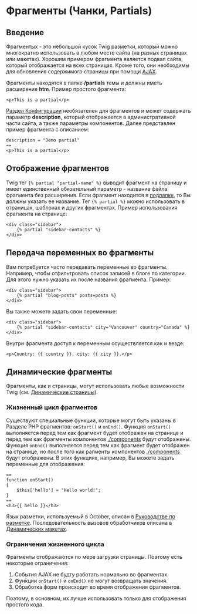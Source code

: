 # Фрагменты (Чанки, Partials)

<a name="introduction"></a>
## Введение

Фрагментыx - это небольшой кусок Twig разметки, который можно многократно использовать в любом месте сайта (на разных страницах или макетах). Хорошим примером фрагмента является подвал сайта, который отображается на всех страницах. Кроме того, они необходимы для обновления содержимого страницы при помощи [AJAX](../cms/ajax).

Фрагменты находятся в папке **/partials** темы и должны иметь расширение **htm**. Пример простого фрагмента:

    <p>This is a partial</p>

[Раздел Конфигурации](./themes#configuration-section) необязателен для фрагментов и может содержать параметр **description**, который отображается в административной части сайта, а также параметры компонентов. Далее представлен пример фрагмента с описанием:

    description = "Demo partial"
    ==
    <p>This is a partial</p>

<a name="rendering-partials"></a>
## Отображение фрагментов

Twig тег `{% partial "partial-name" %}` выводит фрагмент на страницу и имеет единственный обязательный параметр - название файла фрагмента без расширения. Если фрагмент находится в [подпапке](../cms/themes#subdirectories), то Вы должны указать ее название. Тег `{% partial %}` можно использовать в страницах, шаблонах и других фрагментах. Пример использования фрагмента на странице:

    <div class="sidebar">
        {% partial "sidebar-contacts" %}
    </div>

<a name="partial-variables"></a>
## Передача переменных во фрагменты

Вам потребуется часто передавать переменные во фрагменты. Например, чтобы отфильтровать список записей в блоге по категории. Для этого нужно указать их после названия фрагмента. Пример:

    <div class="sidebar">
        {% partial "blog-posts" posts=posts %}
    </div>

Вы также можете задать свои переменные:

    <div class="sidebar">
        {% partial "sidebar-contacts" city="Vancouver" country="Canada" %}
    </div>

Внутри фрагмента доступ к переменным осуществляется как и везде:

    <p>Country: {{ country }}, city: {{ city }}.</p>


<a name="dynamic-partials"></a>
## Динамические фрагменты

Фрагменты, как и страницы, могут использовать любые возможности Twig (см. [Динамические страницы](pages#dynamic-pages)).

<a name="partial-life-cycle"></a>
### Жизненный цикл фрагментов

Существуют специальные функции, которые могут быть указаны в Разделе PHP фрагментов: `onStart()` и `onEnd()`. Функция `onStart()` выполняется перед тем как фрагмент будет отображен на странице и перед тем как фрагменты компонентов [./components](components) будут отображены. Функция `onEnd()` выполняется перед тем как фрагмент будет отображен на странице, но после того как рагменты компонентов [./components](components) будут отображены. В этих функциях, например, Вы можете задать переменные для отображения:

```
==
function onStart()
{
    $this['hello'] = "Hello world!";
}
==
<h3>{{ hello }}</h3>
```

Язык разметки, используемый в October, описан в [Руководстве по разметке](./markup). Последовательность вызовов обработчиков описана в [Динамических макетах](./layouts#dynamic-layouts).

<a name="life-cycle-limitations"></a>
### Ограничения жизненного цикла

Фрагменты отображаются по мере загрузки страницы. Поэтому есть некоторые ограничения:

1. События AJAX не будту работать нормально во фрагментах.
1. Функции `onStart()` и `onEnd()` не могут возвращать значения.
1. Обработка форм происходит во время отображения фрагментов.

Поэтому, в основном, их лучше использовать только для отображения простого кода.
